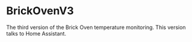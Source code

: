 # BrickOvenV3
The third version of the Brick Oven temperature monitoring.  This version talks to Home Assistant.
